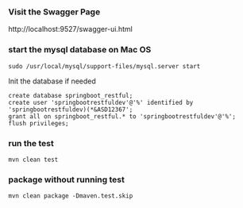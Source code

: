 

### Visit the Swagger Page
http://localhost:9527/swagger-ui.html

### start the mysql database on Mac OS
```
sudo /usr/local/mysql/support-files/mysql.server start
```

Init the database if needed
```
create database springboot_restful;
create user 'springbootrestfuldev'@'%' identified by 'springbootrestfuldev)(*&ASD12367';
grant all on springboot_restful.* to 'springbootrestfuldev'@'%';
flush privileges;
```

### run the test
```
mvn clean test
```

### package without running test
```
mvn clean package -Dmaven.test.skip
```